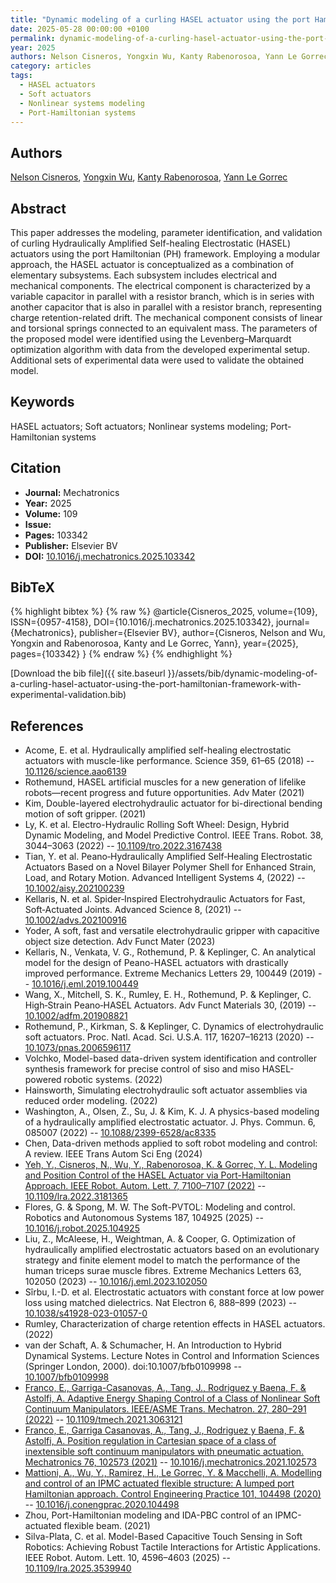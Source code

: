 ```yaml
---
title: "Dynamic modeling of a curling HASEL actuator using the port Hamiltonian framework with experimental validation"
date: 2025-05-28 00:00:00 +0100
permalink: dynamic-modeling-of-a-curling-hasel-actuator-using-the-port-hamiltonian-framework-with-experimental-validation
year: 2025
authors: Nelson Cisneros, Yongxin Wu, Kanty Rabenorosoa, Yann Le Gorrec
category: articles
tags:
  - HASEL actuators
  - Soft actuators
  - Nonlinear systems modeling
  - Port-Hamiltonian systems
---
```

 
## Authors
[Nelson Cisneros](authors/nelson-cisneros), [Yongxin Wu](authors/yongxin-wu), [Kanty Rabenorosoa](authors/kanty-rabenorosoa), [Yann Le Gorrec](authors/yann-le-gorrec)
 
## Abstract
This paper addresses the modeling, parameter identification, and validation of curling Hydraulically Amplified Self-healing Electrostatic (HASEL) actuators using the port Hamiltonian (PH) framework. Employing a modular approach, the HASEL actuator is conceptualized as a combination of elementary subsystems. Each subsystem includes electrical and mechanical components. The electrical component is characterized by a variable capacitor in parallel with a resistor branch, which is in series with another capacitor that is also in parallel with a resistor branch, representing charge retention-related drift. The mechanical component consists of linear and torsional springs connected to an equivalent mass. The parameters of the proposed model were identified using the Levenberg–Marquardt optimization algorithm with data from the developed experimental setup. Additional sets of experimental data were used to validate the obtained model.
 
## Keywords
HASEL actuators; Soft actuators; Nonlinear systems modeling; Port-Hamiltonian systems
 
## Citation
- **Journal:** Mechatronics
- **Year:** 2025
- **Volume:** 109
- **Issue:** 
- **Pages:** 103342
- **Publisher:** Elsevier BV
- **DOI:** [10.1016/j.mechatronics.2025.103342](https://doi.org/10.1016/j.mechatronics.2025.103342)
 
## BibTeX
{% highlight bibtex %}
{% raw %}
@article{Cisneros_2025,
  volume={109},
  ISSN={0957-4158},
  DOI={10.1016/j.mechatronics.2025.103342},
  journal={Mechatronics},
  publisher={Elsevier BV},
  author={Cisneros, Nelson and Wu, Yongxin and Rabenorosoa, Kanty and Le Gorrec, Yann},
  year={2025},
  pages={103342}
}
{% endraw %}
{% endhighlight %}
 
[Download the bib file]({{ site.baseurl }}/assets/bib/dynamic-modeling-of-a-curling-hasel-actuator-using-the-port-hamiltonian-framework-with-experimental-validation.bib)
 
## References
- Acome, E. et al. Hydraulically amplified self-healing electrostatic actuators with muscle-like performance. Science 359, 61–65 (2018) -- [10.1126/science.aao6139](https://doi.org/10.1126/science.aao6139)
- Rothemund, HASEL artificial muscles for a new generation of lifelike robots—recent progress and future opportunities. Adv Mater (2021)
- Kim, Double-layered electrohydraulic actuator for bi-directional bending motion of soft gripper. (2021)
- Ly, K. et al. Electro-Hydraulic Rolling Soft Wheel: Design, Hybrid Dynamic Modeling, and Model Predictive Control. IEEE Trans. Robot. 38, 3044–3063 (2022) -- [10.1109/tro.2022.3167438](https://doi.org/10.1109/tro.2022.3167438)
- Tian, Y. et al. Peano‐Hydraulically Amplified Self‐Healing Electrostatic Actuators Based on a Novel Bilayer Polymer Shell for Enhanced Strain, Load, and Rotary Motion. Advanced Intelligent Systems 4, (2022) -- [10.1002/aisy.202100239](https://doi.org/10.1002/aisy.202100239)
- Kellaris, N. et al. Spider‐Inspired Electrohydraulic Actuators for Fast, Soft‐Actuated Joints. Advanced Science 8, (2021) -- [10.1002/advs.202100916](https://doi.org/10.1002/advs.202100916)
- Yoder, A soft, fast and versatile electrohydraulic gripper with capacitive object size detection. Adv Funct Mater (2023)
- Kellaris, N., Venkata, V. G., Rothemund, P. & Keplinger, C. An analytical model for the design of Peano-HASEL actuators with drastically improved performance. Extreme Mechanics Letters 29, 100449 (2019) -- [10.1016/j.eml.2019.100449](https://doi.org/10.1016/j.eml.2019.100449)
- Wang, X., Mitchell, S. K., Rumley, E. H., Rothemund, P. & Keplinger, C. High‐Strain Peano‐HASEL Actuators. Adv Funct Materials 30, (2019) -- [10.1002/adfm.201908821](https://doi.org/10.1002/adfm.201908821)
- Rothemund, P., Kirkman, S. & Keplinger, C. Dynamics of electrohydraulic soft actuators. Proc. Natl. Acad. Sci. U.S.A. 117, 16207–16213 (2020) -- [10.1073/pnas.2006596117](https://doi.org/10.1073/pnas.2006596117)
- Volchko, Model-based data-driven system identification and controller synthesis framework for precise control of siso and miso HASEL-powered robotic systems. (2022)
- Hainsworth, Simulating electrohydraulic soft actuator assemblies via reduced order modeling. (2022)
- Washington, A., Olsen, Z., Su, J. & Kim, K. J. A physics-based modeling of a hydraulically amplified electrostatic actuator. J. Phys. Commun. 6, 085007 (2022) -- [10.1088/2399-6528/ac8335](https://doi.org/10.1088/2399-6528/ac8335)
- Chen, Data-driven methods applied to soft robot modeling and control: A review. IEEE Trans Autom Sci Eng (2024)
- [Yeh, Y., Cisneros, N., Wu, Y., Rabenorosoa, K. & Gorrec, Y. L. Modeling and Position Control of the HASEL Actuator via Port-Hamiltonian Approach. IEEE Robot. Autom. Lett. 7, 7100–7107 (2022)](modeling-and-position-control-of-the-hasel-actuator-via-port-hamiltonian-approach) -- [10.1109/lra.2022.3181365](https://doi.org/10.1109/lra.2022.3181365)
- Flores, G. & Spong, M. W. The Soft-PVTOL: Modeling and control. Robotics and Autonomous Systems 187, 104925 (2025) -- [10.1016/j.robot.2025.104925](https://doi.org/10.1016/j.robot.2025.104925)
- Liu, Z., McAleese, H., Weightman, A. & Cooper, G. Optimization of hydraulically amplified electrostatic actuators based on an evolutionary strategy and finite element model to match the performance of the human triceps surae muscle fibres. Extreme Mechanics Letters 63, 102050 (2023) -- [10.1016/j.eml.2023.102050](https://doi.org/10.1016/j.eml.2023.102050)
- Sîrbu, I.-D. et al. Electrostatic actuators with constant force at low power loss using matched dielectrics. Nat Electron 6, 888–899 (2023) -- [10.1038/s41928-023-01057-0](https://doi.org/10.1038/s41928-023-01057-0)
- Rumley, Characterization of charge retention effects in HASEL actuators. (2022)
- van der Schaft, A. & Schumacher, H. An Introduction to Hybrid Dynamical Systems. Lecture Notes in Control and Information Sciences (Springer London, 2000). doi:10.1007/bfb0109998 -- [10.1007/bfb0109998](https://doi.org/10.1007/bfb0109998)
- [Franco, E., Garriga-Casanovas, A., Tang, J., Rodriguez y Baena, F. & Astolfi, A. Adaptive Energy Shaping Control of a Class of Nonlinear Soft Continuum Manipulators. IEEE/ASME Trans. Mechatron. 27, 280–291 (2022)](adaptive-energy-shaping-control-of-a-class-of-nonlinear-soft-continuum-manipulators) -- [10.1109/tmech.2021.3063121](https://doi.org/10.1109/tmech.2021.3063121)
- [Franco, E., Garriga Casanovas, A., Tang, J., Rodriguez y Baena, F. & Astolfi, A. Position regulation in Cartesian space of a class of inextensible soft continuum manipulators with pneumatic actuation. Mechatronics 76, 102573 (2021)](position-regulation-in-cartesian-space-of-a-class-of-inextensible-soft-continuum-manipulators-with-pneumatic-actuation) -- [10.1016/j.mechatronics.2021.102573](https://doi.org/10.1016/j.mechatronics.2021.102573)
- [Mattioni, A., Wu, Y., Ramirez, H., Le Gorrec, Y. & Macchelli, A. Modelling and control of an IPMC actuated flexible structure: A lumped port Hamiltonian approach. Control Engineering Practice 101, 104498 (2020)](modelling-and-control-of-an-ipmc-actuated-flexible-structure-a-lumped-port-hamiltonian-approach) -- [10.1016/j.conengprac.2020.104498](https://doi.org/10.1016/j.conengprac.2020.104498)
- Zhou, Port-Hamiltonian modeling and IDA-PBC control of an IPMC-actuated flexible beam. (2021)
- Silva-Plata, C. et al. Model-Based Capacitive Touch Sensing in Soft Robotics: Achieving Robust Tactile Interactions for Artistic Applications. IEEE Robot. Autom. Lett. 10, 4596–4603 (2025) -- [10.1109/lra.2025.3539940](https://doi.org/10.1109/lra.2025.3539940)

